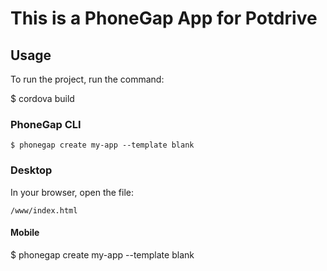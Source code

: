 # This is a PhoneGap App for Potdrive

## Usage

To run the project, run the command:

$ cordova build

### PhoneGap CLI

    $ phonegap create my-app --template blank

### Desktop

In your browser, open the file:

    /www/index.html

#### Mobile

$ phonegap create my-app --template blank
